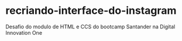 # recriando-interface-do-instagram
Desafio do modulo de HTML e CCS do bootcamp Santander na Digital Innovation One
